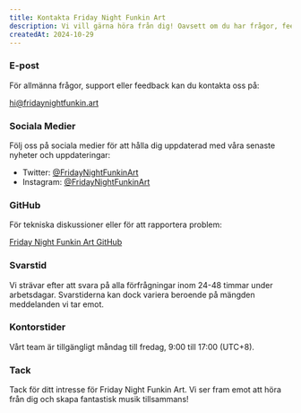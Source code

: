 ```yaml
---
title: Kontakta Friday Night Funkin Art
description: Vi vill gärna höra från dig! Oavsett om du har frågor, feedback eller bara vill säga hej, tveka inte att kontakta oss genom någon av metoderna nedan.
createdAt: 2024-10-29
---
```


### E-post

För allmänna frågor, support eller feedback kan du kontakta oss på:

[hi@fridaynightfunkin.art](mailto:hi@fridaynightfunkin.art)

### Sociala Medier

Följ oss på sociala medier för att hålla dig uppdaterad med våra senaste nyheter och uppdateringar:

- Twitter: [@FridayNightFunkinArt](https://twitter.com/friday-night-funkin-art)
- Instagram: [@FridayNightFunkinArt](https://instagram.com/friday-night-funkin-art)

### GitHub

För tekniska diskussioner eller för att rapportera problem:

[Friday Night Funkin Art GitHub](https://github.com/ZissyW/friday-night-funkin-art)

### Svarstid

Vi strävar efter att svara på alla förfrågningar inom 24-48 timmar under arbetsdagar. Svarstiderna kan dock variera beroende på mängden meddelanden vi tar emot.

### Kontorstider

Vårt team är tillgängligt måndag till fredag, 9:00 till 17:00 (UTC+8).

### Tack

Tack för ditt intresse för Friday Night Funkin Art. Vi ser fram emot att höra från dig och skapa fantastisk musik tillsammans! 